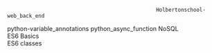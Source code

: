                                                     Holbertonschool-web_back_end

python-variable_annotations
python_async_function
NoSQL      
ES6 Basics    
ES6 classes                       